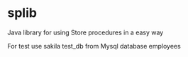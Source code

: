 # splib
Java library for using Store procedures in a easy way

For test use sakila test_db from Mysql database employees
